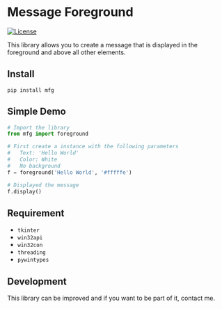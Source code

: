 # Message Foreground

[![License](https://img.shields.io/badge/License-MIT-blue)](#license)

This library allows you to create a message that is displayed in the foreground and above all other elements.


Install
-------

```shell
pip install mfg
```


Simple Demo
-----------
```python
# Import the library
from mfg import foreground

# First create a instance with the following parameters
# 	Text: 'Hello World'
# 	Color: White
# 	No background
f = foreground('Hello World', '#fffffe')

# Displayed the message
f.display()
```


Requirement
---------------
- `tkinter`
- `win32api`
- `win32con`
- `threading`
- `pywintypes`


Development
-----------

This library can be improved and if you want to be part of it, contact me.
